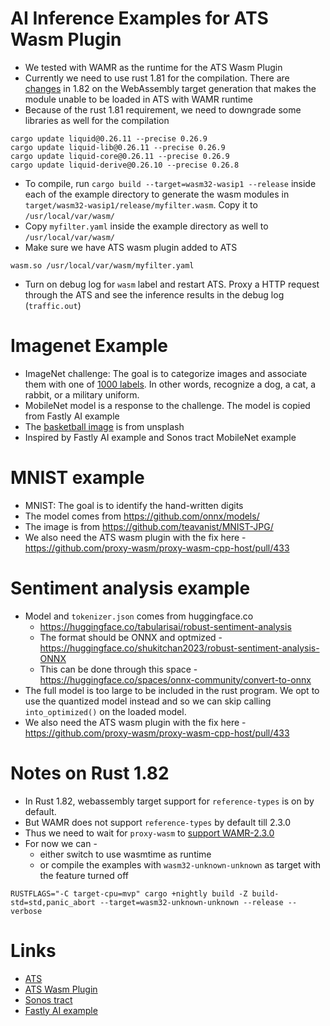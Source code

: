 AI Inference Examples for ATS Wasm Plugin
====
  - We tested with WAMR as the runtime for the ATS Wasm Plugin
  - Currently we need to use rust 1.81 for the compilation. There are [changes](https://releases.rs/docs/1.82.0/) in 1.82 on the WebAssembly target generation that makes the module unable to be loaded in ATS with WAMR runtime
  - Because of the rust 1.81 requirement, we need to downgrade some libraries as well for the compilation
```
cargo update liquid@0.26.11 --precise 0.26.9
cargo update liquid-lib@0.26.11 --precise 0.26.9
cargo update liquid-core@0.26.11 --precise 0.26.9
cargo update liquid-derive@0.26.10 --precise 0.26.8
```
  - To compile, run `cargo build --target=wasm32-wasip1 --release` inside each of the example directory to generate the wasm modules in `target/wasm32-wasip1/release/myfilter.wasm`. Copy it to `/usr/local/var/wasm/`
  - Copy `myfilter.yaml` inside the example directory as well to `/usr/local/var/wasm/`
  - Make sure we have ATS wasm plugin added to ATS
```
wasm.so /usr/local/var/wasm/myfilter.yaml
```
  - Turn on debug log for `wasm` label and restart ATS. Proxy a HTTP request through the ATS and see the inference results in the debug log (`traffic.out`)

Imagenet Example
====
  - ImageNet challenge: The goal is to categorize images and associate them with one of [1000 labels](https://github.com/anishathalye/imagenet-simple-labels/blob/master/imagenet-simple-labels.json). In other words, recognize a dog, a cat, a rabbit, or a military uniform.
  - MobileNet model is a response to the challenge. The model is copied from Fastly AI example
  - The [basketball image](https://unsplash.com/photos/spalding-basketball-in-court-Gl0jBJJTDWs) is from unsplash
  - Inspired by Fastly AI example and Sonos tract MobileNet example

MNIST example
====
  - MNIST: The goal is to identify the hand-written digits
  - The model comes from https://github.com/onnx/models/
  - The image is from https://github.com/teavanist/MNIST-JPG/
  - We also need the ATS wasm plugin with the fix here - https://github.com/proxy-wasm/proxy-wasm-cpp-host/pull/433 

Sentiment analysis example
====
  - Model and `tokenizer.json` comes from huggingface.co
    - https://huggingface.co/tabularisai/robust-sentiment-analysis
    - The format should be ONNX and optmized - https://huggingface.co/shukitchan2023/robust-sentiment-analysis-ONNX
    - This can be done through this space - https://huggingface.co/spaces/onnx-community/convert-to-onnx
  - The full model is too large to be included in the rust program. We opt to use the quantized model instead and so we can skip calling `into_optimized()` on the loaded model.
  - We also need the ATS wasm plugin with the fix here - https://github.com/proxy-wasm/proxy-wasm-cpp-host/pull/433 

Notes on Rust 1.82
====
  - In Rust 1.82, webassembly target support for `reference-types` is on by default.
  - But WAMR does not support `reference-types` by default till 2.3.0
  - Thus we need to wait for `proxy-wasm` to [support WAMR-2.3.0](https://github.com/proxy-wasm/proxy-wasm-cpp-host/issues/449)
  - For now we can - 
    - either switch to use wasmtime as runtime
    - or compile the examples with `wasm32-unknown-unknown` as target with the feature turned off
```
RUSTFLAGS="-C target-cpu=mvp" cargo +nightly build -Z build-std=std,panic_abort --target=wasm32-unknown-unknown --release --verbose
``` 

Links
====
  - [ATS](https://trafficserver.apache.org)
  - [ATS Wasm Plugin](https://docs.trafficserver.apache.org/en/latest/admin-guide/plugins/wasm.en.html)
  - [Sonos tract](https://github.com/sonos/tract)
  - [Fastly AI example](https://www.fastly.com/documentation/solutions/demos/edgeml/)
